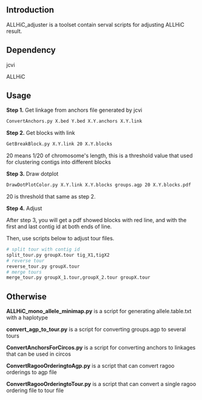 ## Introduction

ALLHiC_adjuster is a toolset contain serval scripts for adjusting ALLHiC result.

## Dependency

jcvi

ALLHiC

## Usage

**Step 1.** Get linkage from anchors file generated by jcvi

```bash
ConvertAnchors.py X.bed Y.bed X.Y.anchors X.Y.link
```

**Step 2.** Get blocks with link

```bash
GetBreakBlock.py X.Y.link 20 X.Y.blocks
```

20 means 1/20 of chromosome's length, this is a threshold value that used for clustering contigs into different blocks

**Step 3.** Draw dotplot

```bash
DrawDotPlotColor.py X.Y.link X.Y.blocks groups.agp 20 X.Y.blocks.pdf
```

20 is threshold that same as step 2.

**Step 4.** Adjust

After step 3, you will get a pdf showed blocks with red line, and with the first and last contig id at both ends of line.

Then, use scripts below to adjust tour files.

```bash
# split tour with contig id
split_tour.py groupX.tour tig_X1,tigX2
# reverse tour
reverse_tour.py groupX.tour
# merge tours
merge_tour.py groupX_1.tour,groupX_2.tour groupX.tour

```

## Otherwise

**ALLHiC_mono_allele_minimap.py** is a script for generating allele.table.txt with a haplotype

**convert_agp_to_tour.py** is a script for converting groups.agp to several tours

**ConvertAnchorsForCircos.py** is a script for converting anchors to linkages that can be used in circos

**ConvertRagooOrderingtoAgp.py** is a script that can convert ragoo orderings to agp file

**ConvertRagooOrderingtoTour.py** is a script that can convert a single ragoo ordering file to tour file

